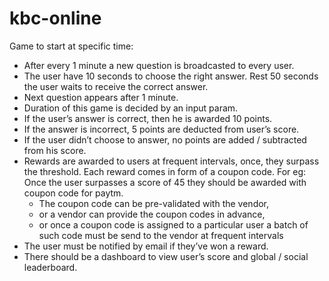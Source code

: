 # kbc-online

Game to start at specific time:

- After every 1 minute a new question is broadcasted to every user.
- The user have 10 seconds to choose the right answer. Rest 50 seconds the user waits to receive the correct answer.
- Next question appears after 1 minute. 
- Duration of this game is decided by an input param.
- If the user’s answer is correct, then he is awarded 10 points. 
- If the answer is incorrect, 5 points are deducted from user’s score.
- If the user didn’t choose to answer, no points are added / subtracted from his score.
- Rewards are awarded to users at frequent intervals, once, they surpass the threshold. Each reward comes in form of a coupon code. For eg: Once the user surpasses a score of 45 they should be awarded with coupon code for paytm. 
    - The coupon code can be pre-validated with the vendor, 
    - or a vendor can provide the coupon codes in advance, 
    - or once a coupon code is assigned to a particular user a batch of such code must be send to the vendor at frequent intervals
- The user must be notified by email if they’ve won a reward.
- There should be a dashboard to view user’s score and global / social leaderboard.
